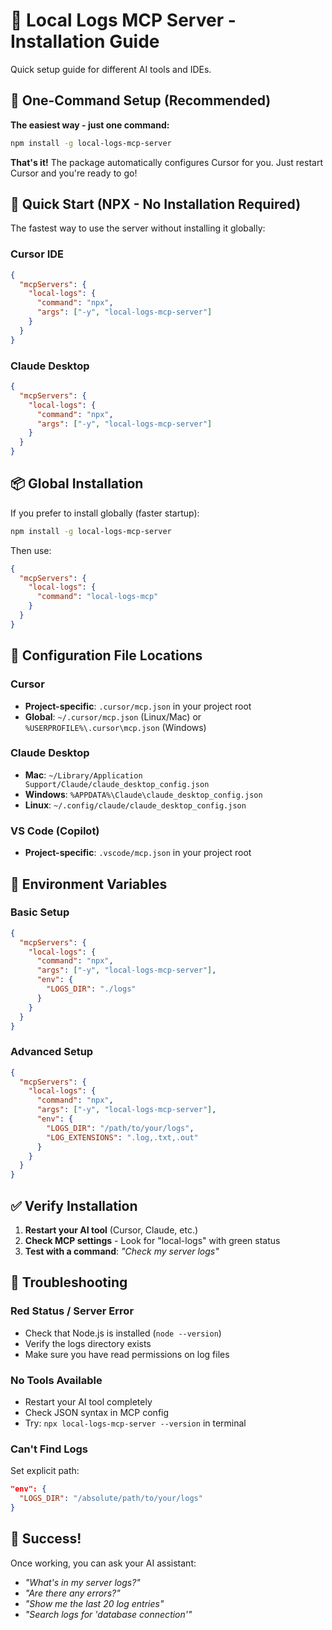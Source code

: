 # 🚀 Local Logs MCP Server - Installation Guide

Quick setup guide for different AI tools and IDEs.

## 🎯 One-Command Setup (Recommended)

**The easiest way - just one command:**

```bash
npm install -g local-logs-mcp-server
```

**That's it!** The package automatically configures Cursor for you. Just restart Cursor and you're ready to go!

## 🎯 Quick Start (NPX - No Installation Required)

The fastest way to use the server without installing it globally:

### Cursor IDE
```json
{
  "mcpServers": {
    "local-logs": {
      "command": "npx",
      "args": ["-y", "local-logs-mcp-server"]
    }
  }
}
```

### Claude Desktop
```json
{
  "mcpServers": {
    "local-logs": {
      "command": "npx",
      "args": ["-y", "local-logs-mcp-server"]
    }
  }
}
```

## 📦 Global Installation

If you prefer to install globally (faster startup):

```bash
npm install -g local-logs-mcp-server
```

Then use:
```json
{
  "mcpServers": {
    "local-logs": {
      "command": "local-logs-mcp"
    }
  }
}
```

## 📁 Configuration File Locations

### Cursor
- **Project-specific**: `.cursor/mcp.json` in your project root
- **Global**: `~/.cursor/mcp.json` (Linux/Mac) or `%USERPROFILE%\.cursor\mcp.json` (Windows)

### Claude Desktop
- **Mac**: `~/Library/Application Support/Claude/claude_desktop_config.json`
- **Windows**: `%APPDATA%\Claude\claude_desktop_config.json`
- **Linux**: `~/.config/claude/claude_desktop_config.json`

### VS Code (Copilot)
- **Project-specific**: `.vscode/mcp.json` in your project root

## 🔧 Environment Variables

### Basic Setup
```json
{
  "mcpServers": {
    "local-logs": {
      "command": "npx",
      "args": ["-y", "local-logs-mcp-server"],
      "env": {
        "LOGS_DIR": "./logs"
      }
    }
  }
}
```

### Advanced Setup
```json
{
  "mcpServers": {
    "local-logs": {
      "command": "npx", 
      "args": ["-y", "local-logs-mcp-server"],
      "env": {
        "LOGS_DIR": "/path/to/your/logs",
        "LOG_EXTENSIONS": ".log,.txt,.out"
      }
    }
  }
}
```

## ✅ Verify Installation

1. **Restart your AI tool** (Cursor, Claude, etc.)
2. **Check MCP settings** - Look for "local-logs" with green status
3. **Test with a command**: *"Check my server logs"*

## 🐛 Troubleshooting

### Red Status / Server Error
- Check that Node.js is installed (`node --version`)
- Verify the logs directory exists
- Make sure you have read permissions on log files

### No Tools Available  
- Restart your AI tool completely
- Check JSON syntax in MCP config
- Try: `npx local-logs-mcp-server --version` in terminal

### Can't Find Logs
Set explicit path:
```json
"env": {
  "LOGS_DIR": "/absolute/path/to/your/logs"
}
```

## 🎉 Success!

Once working, you can ask your AI assistant:
- *"What's in my server logs?"*
- *"Are there any errors?"*
- *"Show me the last 20 log entries"*
- *"Search logs for 'database connection'"*

